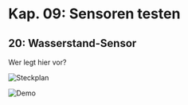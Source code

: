 # Kap. 09: Sensoren testen
## 20: Wasserstand-Sensor

Wer legt hier vor?

![Steckplan](Steckplan.png)

![Demo](Demo.gif)
